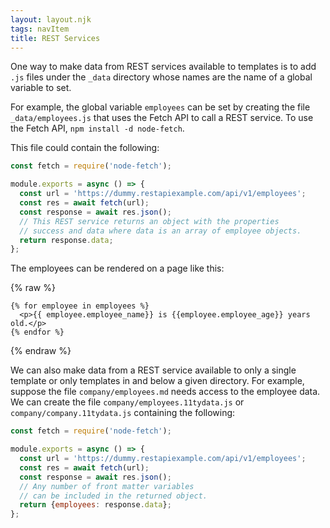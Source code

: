 ```yaml
---
layout: layout.njk
tags: navItem
title: REST Services
---
```


One way to make data from REST services available to templates
is to add `.js` files under the `_data` directory
whose names are the name of a global variable to set.

For example, the global variable `employees` can be set
by creating the file `_data/employees.js`
that uses the Fetch API to call a REST service.
To use the Fetch API, `npm install -d node-fetch`.

This file could contain the following:

```js
const fetch = require('node-fetch');

module.exports = async () => {
  const url = 'https://dummy.restapiexample.com/api/v1/employees';
  const res = await fetch(url);
  const response = await res.json();
  // This REST service returns an object with the properties
  // success and data where data is an array of employee objects.
  return response.data;
};
```

The employees can be rendered on a page like this:

{% raw %}

```liquid
{% for employee in employees %}
  <p>{{ employee.employee_name}} is {{employee.employee_age}} years old.</p>
{% endfor %}
```

{% endraw %}

We can also make data from a REST service available to
only a single template or only templates in and below a given directory.
For example, suppose the file `company/employees.md`
needs access to the employee data.
We can create the file `company/employees.11tydata.js`
or `company/company.11tydata.js` containing the following:

```js
const fetch = require('node-fetch');

module.exports = async () => {
  const url = 'https://dummy.restapiexample.com/api/v1/employees';
  const res = await fetch(url);
  const response = await res.json();
  // Any number of front matter variables
  // can be included in the returned object.
  return {employees: response.data};
};
```
